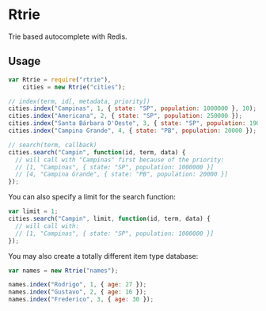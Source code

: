 # Rtrie

Trie based autocomplete with Redis.

## Usage

```javascript
var Rtrie = require("rtrie"),
    cities = new Rtrie("cities");

// index(term, id[, metadata, priority])
cities.index("Campinas", 1, { state: "SP", population: 1000000 }, 10);
cities.index("Americana", 2, { state: "SP", population: 250000 });
cities.index("Santa Bárbara D'Oeste", 3, { state: "SP", population: 190000 });
cities.index("Campina Grande", 4, { state: "PB", population: 20000 });

// search(term, callback)
cities.search("Campin", function(id, term, data) {
  // will call with "Campinas" first because of the priority:
  // [1, "Campinas", { state: "SP", population: 1000000 }]
  // [4, "Campina Grande", { state: "PB", population: 20000 }]
});

```

You can also specify a limit for the search function:
```javascript
var limit = 1;
cities.search("Campin", limit, function(id, term, data) {
  // will call with:
  // [1, "Campinas", { state: "SP", population: 1000000 }]
});
```

You may also create a totally different item type database:
```javascript
var names = new Rtrie("names");

names.index("Rodrigo", 1, { age: 27 });
names.index("Gustavo", 2, { age: 16 });
names.index("Frederico", 3, { age: 30 });
```
